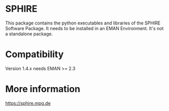 # SPHIRE

This package contains the python executables and libraries of the SPHIRE Software Package. 
It needs to be installed in an EMAN Environment. 
It's not a standalone package.

# Compatibility

Version 1.4.x needs EMAN >= 2.3

# More information
 
https://sphire.mpg.de
 
